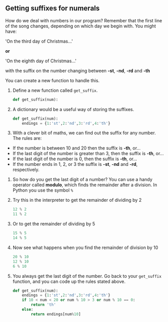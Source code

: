 ## Getting suffixes for numerals

How do we deal with numbers in our program? Remember that the first line of the song changes, depending on which day we begin with. You might have:

'On the third day of Christmas...'

**or**

'On the eighth day of Christmas...'

with the suffix on the number changing between **-st**, **-nd**, **-rd** and **-th**

You can create a new function to handle this.

1.  Define a new function called `get_suffix`.

	```python
	def get_suffix(num):
	```

1.  A dictionary would be a useful way of storing the suffixes.

	```python
	def get_suffix(num):
		endings = {1:'st',2:'nd',3:'rd',4:'th'}
	```

1.  With a clever bit of maths, we can find out the suffix for any number. The rules are:

-   If the number is between 10 and 20 then the suffix is **-th**, or...
-   If the last digit of the number is greater than 3, then the suffix is **-th**, or...
-   If the last digit of the number is 0, then the suffix is **-th**, or...
-   If the number ends in 1, 2, or 3 the suffix is **-st**, **-nd** and **-rd**, respectively.

1.  So how do you get the last digit of a number? You can use a handy operator called **modulo**, which finds the remainder after a division. In Python you use the symbol `%`

2.  Try this in the interpreter to get the remainder of dividing by 2

	```python
	12 % 2
	11 % 2
	```

1.  Or to get the remainder of dividing by 5

	```python
	15 % 5
	14 % 5
	```

1.  Now see what happens when you find the remainder of division by 10

	```python
	20 % 10
	12 % 10
	6 % 10
	```

1.  You always get the last digit of the number. Go back to your `get_suffix` function, and you can code up the rules stated above.

	```python
	def get_suffix(num):
		endings = {1:'st',2:'nd',3:'rd',4:'th'}
		if 10 < num < 20 or num % 10 > 3 or num % 10 == 0:
			return 'th'
		else:
			return endings[num%10]
	```
